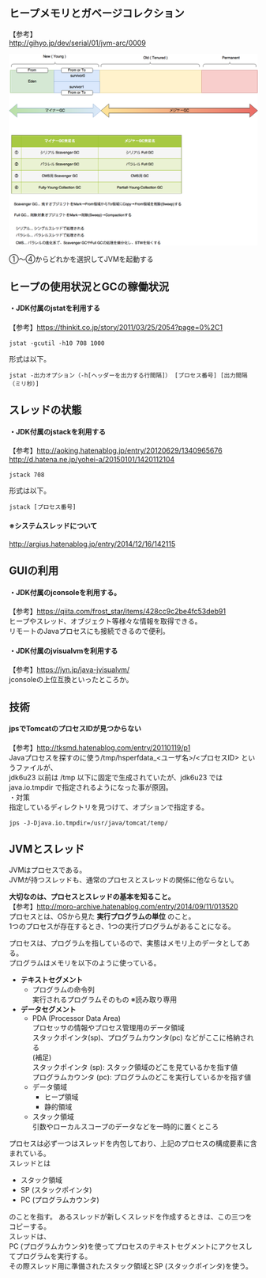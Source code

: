 ## ヒープメモリとガベージコレクション  
【参考】  
http://gihyo.jp/dev/serial/01/jvm-arc/0009


![JMV](/picture/JVM.png "JVM")

①〜④からどれかを選択してJVMを起動する

## ヒープの使用状況とGCの稼働状況  
#### ・JDK付属のjstatを利用する  
【参考】https://thinkit.co.jp/story/2011/03/25/2054?page=0%2C1  
```  
jstat -gcutil -h10 708 1000  
```  
形式は以下。  
```  
jstat -出力オプション（-h[ヘッダーを出力する行間隔]） [プロセス番号] [出力間隔（ミリ秒）]  
```  
  
## スレッドの状態  
#### ・JDK付属のjstackを利用する  
【参考】http://aoking.hatenablog.jp/entry/20120629/1340965676  
http://d.hatena.ne.jp/yohei-a/20150101/1420112104  
```  
jstack 708  
```  
形式は以下。  
```  
jstack [プロセス番号]  
```  
#### ※システムスレッドについて  
http://argius.hatenablog.jp/entry/2014/12/16/142115  

## GUIの利用  
#### ・JDK付属のjconsoleを利用する。  
【参考】https://qiita.com/frost_star/items/428cc9c2be4fc53deb91  
ヒープやスレッド、オブジェクト等様々な情報を取得できる。  
リモートのJavaプロセスにも接続できるので便利。  
  
#### ・JDK付属のjvisualvmを利用する  
【参考】https://jyn.jp/java-jvisualvm/  
jconsoleの上位互換といったところか。  
  
## 技術  
#### jpsでTomcatのプロセスIDが見つからない  
【参考】http://tksmd.hatenablog.com/entry/20110119/p1  
Javaプロセスを探すのに使う/tmp/hsperfdata_<ユーザ名>/<プロセスID> というファイルが、  
jdk6u23 以前は /tmp 以下に固定で生成されていたが、jdk6u23 では java.io.tmpdir で指定されるようになった事が原因。  
・対策  
指定しているディレクトリを見つけて、オプションで指定する。  
```  
jps -J-Djava.io.tmpdir=/usr/java/tomcat/temp/   
```  

## JVMとスレッド  
JVMはプロセスである。  
JVMが持つスレッドも、通常のプロセスとスレッドの関係に他ならない。  
  
**大切なのは、プロセスとスレッドの基本を知ること。**  
【参考】http://moro-archive.hatenablog.com/entry/2014/09/11/013520  
プロセスとは、OSから見た **実行プログラムの単位** のこと。  
1つのプロセスが存在するとき、1つの実行プログラムがあることになる。  
  
プロセスは、プログラムを指しているので、実態はメモリ上のデータとしてある。  
プログラムはメモリを以下のように使っている。  
  
- **テキストセグメント**  
  - プログラムの命令列  
    実行されるプログラムそのもの ※読み取り専用  
- **データセグメント**  
  - PDA (Processor Data Area)  
    プロセッサの情報やプロセス管理用のデータ領域  
    スタックポインタ(sp)、プログラムカウンタ(pc) などがここに格納される  
    (補足)  
    スタックポインタ (sp): スタック領域のどこを見ているかを指す値  
    プログラムカウンタ (pc): プログラムのどこを実行しているかを指す値  
  - データ領域  
    - ヒープ領域  
    - 静的領域  
  - スタック領域  
    引数やローカルスコープのデータなどを一時的に置くところ  
  
プロセスは必ず一つはスレッドを内包しており、上記のプロセスの構成要素に含まれている。  
スレッドとは  

- スタック領域  
- SP (スタックポインタ)  
- PC (プログラムカウンタ)  

のことを指す。
あるスレッドが新しくスレッドを作成するときは、この三つをコピーする。  
スレッドは、  
PC (プログラムカウンタ)を使ってプロセスのテキストセグメントにアクセスしてプログラムを実行する。  
その際スレッド用に準備されたスタック領域とSP (スタックポインタ)を使う。  
